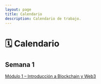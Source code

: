 ```yaml
---
layout: page
title: Calendario
description: Calendario de trabajo.
---
```


# 🗓️ Calendario

## Semana 1
[Módulo 1 – Introducción a Blockchain y Web3](/_modules/week-01.md)

<!-- 
## Semana 2
[Módulo 2 – Ecosistema Ethereum y Herramientas](/_modules/week-02.md)

## Semana 3
[Módulo 3 – Programación con Solidity](/_modules/week-03.md)

## Semana 4
[Módulo 4 – Desarrollo de Aplicaciones Web3](/_modules/week-04.md)
-->
